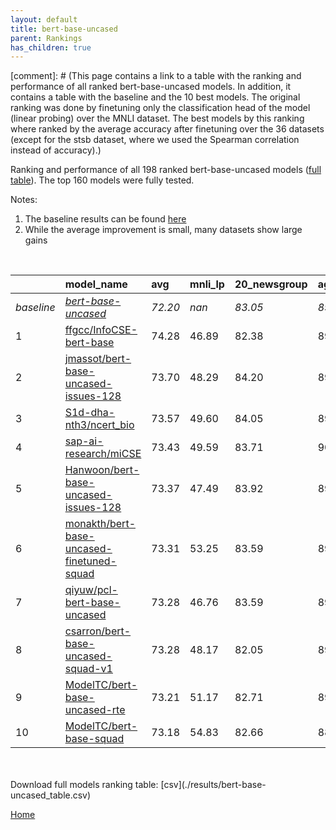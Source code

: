 ```yaml
---
layout: default
title: bert-base-uncased
parent: Rankings
has_children: true
---
```

[comment]: # (This page contains a link to a table with the ranking and performance of all ranked bert-base-uncased models. In addition, it contains a table with the baseline and the 10 best models. The original ranking was done by finetuning only the classification head of the model (linear probing) over the MNLI dataset.  The best models  by this ranking where ranked by the average accuracy after finetuning over the 36 datasets (except for the stsb dataset, where we used the Spearman correlation instead of accuracy).)

Ranking and performance of all 198 ranked bert-base-uncased models ([full table](./results/bert-base-uncased_table.csv)).  The top 160 models were fully tested.

Notes:
1. The baseline results can be found [here](bert-base-uncased_pretrain_scores_table)
1. While the average improvement is small, many datasets show large gains
<br>


|            | model_name                                                                                                                                                                                                                                                                                                                                                                                                                                                                                                                                                                                                                                                                                                                  | avg     | mnli_lp   | 20_newsgroup   | ag_news   | amazon_reviews_multi   | anli    | boolq   | cb      | cola    | copa    | dbpedia   | esnli   | financial_phrasebank   | imdb    | isear   | mnli    | mrpc    | multirc   | poem_sentiment   | qnli    | qqp     | rotten_tomatoes   | rte     | sst2    | sst_5bins   | stsb    | trec_coarse   | trec_fine   | tweet_ev_emoji   | tweet_ev_emotion   | tweet_ev_hate   | tweet_ev_irony   | tweet_ev_offensive   | tweet_ev_sentiment   | wic     | wnli    | wsc     | yahoo_answers   |
|:-----------|:----------------------------------------------------------------------------------------------------------------------------------------------------------------------------------------------------------------------------------------------------------------------------------------------------------------------------------------------------------------------------------------------------------------------------------------------------------------------------------------------------------------------------------------------------------------------------------------------------------------------------------------------------------------------------------------------------------------------------|:--------|:----------|:---------------|:----------|:-----------------------|:--------|:--------|:--------|:--------|:--------|:----------|:--------|:-----------------------|:--------|:--------|:--------|:--------|:----------|:-----------------|:--------|:--------|:------------------|:--------|:--------|:------------|:--------|:--------------|:------------|:-----------------|:-------------------|:----------------|:-----------------|:---------------------|:---------------------|:--------|:--------|:--------|:----------------|
| *baseline* | *[bert-base-uncased](bert-base-uncased_pretrain_scores_table)*                                                                                                                                                                                                                                                                                                                                                                                                                                                                                                                                                                                                                                                              | *72.20* | *nan*     | *83.05*        | *89.59*   | *65.92*                | *46.95* | *68.96* | *64.38* | *81.83* | *49.45* | *78.16*   | *89.70* | *68.53*                | *91.58* | *69.07* | *83.73* | *81.99* | *59.97*   | *66.68*          | *89.88* | *90.27* | *84.85*           | *59.98* | *91.97* | *52.80*     | *85.86* | *96.06*       | *68.33*     | *36.01*          | *79.91*            | *52.85*         | *67.76*          | *85.37*              | *69.48*              | *63.25* | *50.56* | *62.12* | *72.32*         |
| 1          | [ffgcc/InfoCSE-bert-base](model_gain_chart?avg=2.08&mnli_lp=nan&20_newsgroup=-0.67&ag_news=-0.26&amazon_reviews_multi=0.42&anli=1.27&boolq=2.36&cb=7.05&cola=2.16&copa=11.55&dbpedia=-1.00&esnli=0.59&financial_phrasebank=15.07&imdb=-0.70&isear=2.70&mnli=0.60&mrpc=2.08&multirc=-1.37&poem_sentiment=8.32&qnli=1.26&qqp=0.40&rotten_tomatoes=0.98&rte=1.75&sst2=0.57&sst_5bins=1.46&stsb=1.12&trec_coarse=1.14&trec_fine=8.87&tweet_ev_emoji=0.81&tweet_ev_emotion=1.23&tweet_ev_hate=1.25&tweet_ev_irony=-2.33&tweet_ev_offensive=-0.02&tweet_ev_sentiment=1.02&wic=3.68&wnli=0.14&wsc=1.35&yahoo_answers=-0.12&model_name=ffgcc%2FInfoCSE-bert-base&base_name=bert-base-uncased)                                       | 74.28   | 46.89     | 82.38          | 89.33     | 66.34                  | 48.22   | 71.31   | 71.43   | 83.99   | 61.00   | 77.17     | 90.29   | 83.60                  | 90.87   | 71.77   | 84.33   | 84.07   | 58.60     | 75.00            | 91.14   | 90.68   | 85.83             | 61.73   | 92.55   | 54.25       | 86.98   | 97.20         | 77.20       | 36.82            | 81.14              | 54.11           | 65.43            | 85.35                | 70.50                | 66.93   | 50.70   | 63.46   | 72.20           |
| 2          | [jmassot/bert-base-uncased-issues-128](model_gain_chart?avg=1.50&mnli_lp=nan&20_newsgroup=1.15&ag_news=0.14&amazon_reviews_multi=-0.06&anli=0.80&boolq=2.51&cb=7.05&cola=0.82&copa=9.55&dbpedia=0.44&esnli=0.64&financial_phrasebank=10.97&imdb=-0.14&isear=-0.04&mnli=-0.16&mrpc=1.35&multirc=1.23&poem_sentiment=0.63&qnli=0.53&qqp=-0.54&rotten_tomatoes=0.42&rte=4.64&sst2=0.00&sst_5bins=0.01&stsb=0.57&trec_coarse=0.54&trec_fine=8.67&tweet_ev_emoji=0.40&tweet_ev_emotion=0.45&tweet_ev_hate=0.18&tweet_ev_irony=-0.80&tweet_ev_offensive=-0.25&tweet_ev_sentiment=0.54&wic=-0.87&wnli=1.55&wsc=1.35&yahoo_answers=-0.32&model_name=jmassot%2Fbert-base-uncased-issues-128&base_name=bert-base-uncased)             | 73.70   | 48.29     | 84.20          | 89.73     | 65.86                  | 47.75   | 71.47   | 71.43   | 82.65   | 59.00   | 78.60     | 90.34   | 79.50                  | 91.43   | 69.04   | 83.56   | 83.33   | 61.20     | 67.31            | 90.41   | 89.74   | 85.27             | 64.62   | 91.97   | 52.81       | 86.44   | 96.60         | 77.00       | 36.41            | 80.37              | 53.03           | 66.96            | 85.12                | 70.02                | 62.38   | 52.11   | 63.46   | 72.00           |
| 3          | [S1d-dha-nth3/ncert_bio](model_gain_chart?avg=1.37&mnli_lp=nan&20_newsgroup=1.01&ag_news=-0.29&amazon_reviews_multi=0.02&anli=1.77&boolq=0.19&cb=8.84&cola=0.05&copa=-6.45&dbpedia=-0.96&esnli=0.38&financial_phrasebank=12.77&imdb=0.11&isear=1.46&mnli=0.07&mrpc=1.84&multirc=-1.90&poem_sentiment=10.24&qnli=0.86&qqp=0.31&rotten_tomatoes=0.23&rte=4.28&sst2=-0.11&sst_5bins=-0.08&stsb=0.95&trec_coarse=0.54&trec_fine=7.07&tweet_ev_emoji=0.51&tweet_ev_emotion=0.81&tweet_ev_hate=2.50&tweet_ev_irony=-0.41&tweet_ev_offensive=-0.25&tweet_ev_sentiment=0.49&wic=-1.03&wnli=2.96&wsc=0.38&yahoo_answers=0.32&model_name=S1d-dha-nth3%2Fncert_bio&base_name=bert-base-uncased)                                        | 73.57   | 49.60     | 84.05          | 89.30     | 65.94                  | 48.72   | 69.14   | 73.21   | 81.88   | 43.00   | 77.20     | 90.09   | 81.30                  | 91.69   | 70.53   | 83.80   | 83.82   | 58.07     | 76.92            | 90.74   | 90.58   | 85.08             | 64.26   | 91.86   | 52.71       | 86.81   | 96.60         | 75.40       | 36.52            | 80.72              | 55.35           | 67.35            | 85.12                | 69.97                | 62.23   | 53.52   | 62.50   | 72.63           |
| 4          | [sap-ai-research/miCSE](model_gain_chart?avg=1.23&mnli_lp=nan&20_newsgroup=0.66&ag_news=0.44&amazon_reviews_multi=20.58&anli=-0.05&boolq=1.01&cb=5.27&cola=0.63&copa=3.55&dbpedia=0.57&esnli=0.45&financial_phrasebank=12.54&imdb=-6.21&isear=1.07&mnli=-22.72&mrpc=1.59&multirc=-2.71&poem_sentiment=14.09&qnli=-53.26&qqp=-0.08&rotten_tomatoes=-31.77&rte=30.17&sst2=-25.55&sst_5bins=39.63&stsb=-0.74&trec_coarse=0.74&trec_fine=9.27&tweet_ev_emoji=14.53&tweet_ev_emotion=-14.99&tweet_ev_hate=32.50&tweet_ev_irony=1.62&tweet_ev_offensive=-1.77&tweet_ev_sentiment=20.49&wic=-0.24&wnli=-3.66&wsc=-3.46&yahoo_answers=0.08&model_name=sap-ai-research%2FmiCSE&base_name=bert-base-uncased)                          | 73.43   | 49.59     | 83.71          | 90.03     | 86.50                  | 46.91   | 69.97   | 69.64   | 82.45   | 53.00   | 78.73     | 90.16   | 81.07                  | 85.37   | 70.14   | 61.01   | 83.58   | 57.26     | 80.77            | 36.62   | 90.20   | 53.08             | 90.16   | 66.42   | 92.43       | 85.13   | 96.80         | 77.60       | 50.54            | 64.92              | 85.35           | 69.38            | 83.59                | 89.97                | 63.01   | 46.91   | 58.65   | 72.40           |
| 5          | [Hanwoon/bert-base-uncased-issues-128](model_gain_chart?avg=1.17&mnli_lp=nan&20_newsgroup=0.87&ag_news=0.17&amazon_reviews_multi=0.36&anli=0.49&boolq=3.19&cb=5.27&cola=-0.23&copa=6.55&dbpedia=0.44&esnli=-0.17&financial_phrasebank=12.37&imdb=-0.25&isear=-0.23&mnli=-0.16&mrpc=2.08&multirc=1.52&poem_sentiment=1.59&qnli=0.64&qqp=-0.42&rotten_tomatoes=-0.33&rte=-1.50&sst2=-0.46&sst_5bins=-0.67&stsb=0.28&trec_coarse=0.54&trec_fine=7.67&tweet_ev_emoji=0.07&tweet_ev_emotion=1.02&tweet_ev_hate=1.02&tweet_ev_irony=0.86&tweet_ev_offensive=-0.72&tweet_ev_sentiment=0.04&wic=-1.97&wnli=1.55&wsc=1.35&yahoo_answers=-0.58&model_name=Hanwoon%2Fbert-base-uncased-issues-128&base_name=bert-base-uncased)         | 73.37   | 47.49     | 83.92          | 89.77     | 66.28                  | 47.44   | 72.14   | 69.64   | 81.59   | 56.00   | 78.60     | 89.54   | 80.90                  | 91.32   | 68.84   | 83.56   | 84.07   | 61.49     | 68.27            | 90.52   | 89.85   | 84.52             | 58.48   | 91.51   | 52.13       | 86.14   | 96.60         | 76.00       | 36.08            | 80.93              | 53.87           | 68.62            | 84.65                | 69.52                | 61.29   | 52.11   | 63.46   | 71.73           |
| 6          | [monakth/bert-base-uncased-finetuned-squad](model_gain_chart?avg=1.11&mnli_lp=nan&20_newsgroup=0.54&ag_news=0.21&amazon_reviews_multi=0.02&anli=0.80&boolq=4.26&cb=-0.09&cola=0.44&copa=-2.45&dbpedia=0.64&esnli=0.55&financial_phrasebank=6.37&imdb=-0.39&isear=0.75&mnli=0.26&mrpc=1.59&multirc=-4.26&poem_sentiment=2.55&qnli=1.24&qqp=-1.24&rotten_tomatoes=-0.70&rte=7.17&sst2=0.34&sst_5bins=0.73&stsb=0.80&trec_coarse=0.34&trec_fine=11.27&tweet_ev_emoji=0.49&tweet_ev_emotion=-0.39&tweet_ev_hate=-1.30&tweet_ev_irony=0.99&tweet_ev_offensive=-0.02&tweet_ev_sentiment=-0.31&wic=2.89&wnli=5.77&wsc=1.35&yahoo_answers=-1.08&model_name=monakth%2Fbert-base-uncased-finetuned-squad&base_name=bert-base-uncased) | 73.31   | 53.25     | 83.59          | 89.80     | 65.94                  | 47.75   | 73.21   | 64.29   | 82.26   | 47.00   | 78.80     | 90.25   | 74.90                  | 91.19   | 69.82   | 83.99   | 83.58   | 55.71     | 69.23            | 91.12   | 89.03   | 84.15             | 67.15   | 92.32   | 53.53       | 86.66   | 96.40         | 79.60       | 36.50            | 79.52              | 51.55           | 68.75            | 85.35                | 69.17                | 66.14   | 56.34   | 63.46   | 71.23           |
| 7          | [qiyuw/pcl-bert-base-uncased](model_gain_chart?avg=1.08&mnli_lp=nan&20_newsgroup=0.54&ag_news=-0.06&amazon_reviews_multi=-0.30&anli=0.61&boolq=2.08&cb=5.27&cola=1.01&copa=14.55&dbpedia=0.27&esnli=0.43&financial_phrasebank=12.37&imdb=-0.28&isear=0.42&mnli=0.15&mrpc=1.59&multirc=1.60&poem_sentiment=-0.34&qnli=-0.75&qqp=-0.04&rotten_tomatoes=-0.14&rte=-6.19&sst2=0.23&sst_5bins=0.64&stsb=-0.55&trec_coarse=0.54&trec_fine=9.87&tweet_ev_emoji=0.76&tweet_ev_emotion=0.38&tweet_ev_hate=-0.56&tweet_ev_irony=-4.75&tweet_ev_offensive=0.56&tweet_ev_sentiment=0.49&wic=0.70&wnli=-1.27&wsc=-0.58&yahoo_answers=-0.25&model_name=qiyuw%2Fpcl-bert-base-uncased&base_name=bert-base-uncased)                         | 73.28   | 46.76     | 83.59          | 89.53     | 65.62                  | 47.56   | 71.04   | 69.64   | 82.84   | 64.00   | 78.43     | 90.14   | 80.90                  | 91.29   | 69.49   | 83.88   | 83.58   | 61.57     | 66.35            | 89.13   | 90.23   | 84.71             | 53.79   | 92.20   | 53.44       | 85.31   | 96.60         | 78.20       | 36.77            | 80.30              | 52.29           | 63.01            | 85.93                | 69.97                | 63.95   | 49.30   | 61.54   | 72.07           |
| 8          | [csarron/bert-base-uncased-squad-v1](model_gain_chart?avg=1.08&mnli_lp=nan&20_newsgroup=-1.00&ag_news=-0.26&amazon_reviews_multi=-0.42&anli=1.33&boolq=4.19&cb=3.48&cola=-0.04&copa=5.55&dbpedia=-0.06&esnli=0.55&financial_phrasebank=11.07&imdb=-0.20&isear=1.59&mnli=0.41&mrpc=2.08&multirc=1.62&poem_sentiment=-0.34&qnli=1.65&qqp=0.02&rotten_tomatoes=0.05&rte=3.56&sst2=-0.46&sst_5bins=-1.03&stsb=1.34&trec_coarse=1.34&trec_fine=7.07&tweet_ev_emoji=0.14&tweet_ev_emotion=-1.66&tweet_ev_hate=-2.28&tweet_ev_irony=-1.56&tweet_ev_offensive=-0.25&tweet_ev_sentiment=-0.53&wic=1.17&wnli=0.14&wsc=1.35&yahoo_answers=-0.78&model_name=csarron%2Fbert-base-uncased-squad-v1&base_name=bert-base-uncased)           | 73.28   | 48.17     | 82.05          | 89.33     | 65.50                  | 48.28   | 73.15   | 67.86   | 81.78   | 55.00   | 78.10     | 90.25   | 79.60                  | 91.38   | 70.66   | 84.13   | 84.07   | 61.59     | 66.35            | 91.52   | 90.30   | 84.90             | 63.54   | 91.51   | 51.76       | 87.21   | 97.40         | 75.40       | 36.15            | 78.25              | 50.57           | 66.20            | 85.12                | 68.95                | 64.42   | 50.70   | 63.46   | 71.53           |
| 9          | [ModelTC/bert-base-uncased-rte](model_gain_chart?avg=1.01&mnli_lp=nan&20_newsgroup=-0.33&ag_news=0.07&amazon_reviews_multi=-0.22&anli=0.42&boolq=-1.74&cb=10.62&cola=-0.04&copa=-0.45&dbpedia=-0.16&esnli=0.49&financial_phrasebank=2.57&imdb=-0.19&isear=1.66&mnli=0.45&mrpc=1.84&multirc=-0.63&poem_sentiment=-0.34&qnli=0.51&qqp=0.43&rotten_tomatoes=-0.33&rte=10.78&sst2=0.57&sst_5bins=-0.35&stsb=0.36&trec_coarse=0.54&trec_fine=1.47&tweet_ev_emoji=-0.18&tweet_ev_emotion=0.17&tweet_ev_hate=-0.66&tweet_ev_irony=-0.92&tweet_ev_offensive=-0.13&tweet_ev_sentiment=-0.50&wic=1.79&wnli=7.18&wsc=2.31&yahoo_answers=-0.62&model_name=ModelTC%2Fbert-base-uncased-rte&base_name=bert-base-uncased)                  | 73.21   | 51.17     | 82.71          | 89.67     | 65.70                  | 47.38   | 67.22   | 75.00   | 81.78   | 49.00   | 78.00     | 90.20   | 71.10                  | 91.39   | 70.73   | 84.17   | 83.82   | 59.34     | 66.35            | 90.39   | 90.70   | 84.52             | 70.76   | 92.55   | 52.44       | 86.22   | 96.60         | 69.80       | 35.82            | 80.08              | 52.19           | 66.84            | 85.23                | 68.98                | 65.05   | 57.75   | 64.42   | 71.70           |
| 10         | [ModelTC/bert-base-squad](model_gain_chart?avg=0.98&mnli_lp=nan&20_newsgroup=-0.39&ag_news=-0.76&amazon_reviews_multi=0.06&anli=0.02&boolq=3.89&cb=-7.23&cola=-0.52&copa=4.55&dbpedia=-0.93&esnli=0.35&financial_phrasebank=12.27&imdb=-0.18&isear=0.29&mnli=-0.18&mrpc=3.06&multirc=0.67&poem_sentiment=1.59&qnli=1.32&qqp=-0.06&rotten_tomatoes=-1.74&rte=4.28&sst2=-0.46&sst_5bins=-0.35&stsb=1.13&trec_coarse=0.14&trec_fine=10.27&tweet_ev_emoji=-0.24&tweet_ev_emotion=-0.67&tweet_ev_hate=-0.40&tweet_ev_irony=-1.05&tweet_ev_offensive=0.22&tweet_ev_sentiment=0.13&wic=0.85&wnli=5.77&wsc=0.38&yahoo_answers=-0.78&model_name=ModelTC%2Fbert-base-squad&base_name=bert-base-uncased)                               | 73.18   | 54.83     | 82.66          | 88.83     | 65.98                  | 46.97   | 72.84   | 57.14   | 81.30   | 54.00   | 77.23     | 90.05   | 80.80                  | 91.40   | 69.36   | 83.54   | 85.05   | 60.64     | 68.27            | 91.20   | 90.21   | 83.11             | 64.26   | 91.51   | 52.44       | 86.99   | 96.20         | 78.60       | 35.77            | 79.24              | 52.46           | 66.71            | 85.58                | 69.61                | 64.11   | 56.34   | 62.50   | 71.53           |


<br>
<br>
Download full models ranking table: [csv](./results/bert-base-uncased_table.csv)

[Home](Home)